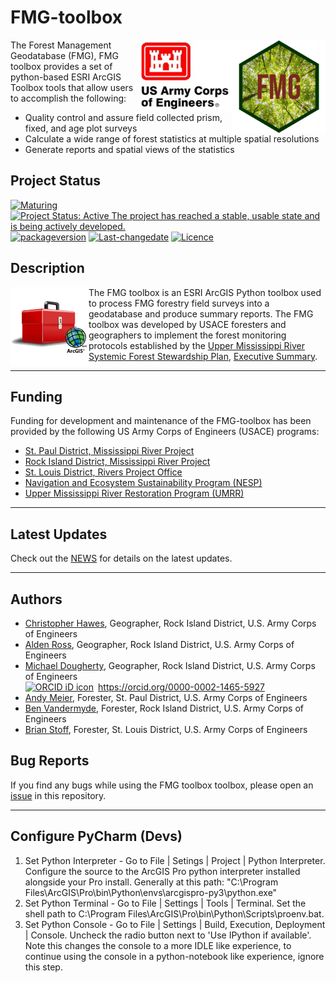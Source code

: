 

# FMG-toolbox

<img src="images/FMG-hex_400.png" width=150 align="right" />
<img src="images/USACE_200.png" width=150 align="right" />

The Forest Management Geodatabase (FMG), FMG toolbox provides a set of python-based ESRI ArcGIS Toolbox tools that allow users to accomplish the following:
- Quality control and assure field collected prism, fixed, and age plot surveys
- Calculate a wide range of forest statistics at multiple spatial resolutions
- Generate reports and spatial views of the statistics



## Project Status
[![Maturing](https://img.shields.io/badge/lifecycle-maturing-blue.svg)](https://www.tidyverse.org/lifecycle)
[![Project Status: Active The project has reached a stable, usable state and is being actively developed.](https://www.repostatus.org/badges/latest/active.svg)](https://www.repostatus.org/#active)
[![packageversion](https://img.shields.io/badge/Package%20version-0.0.1-orange.svg?style=flat-square)](commits/main)
[![Last-changedate](https://img.shields.io/badge/last%20change-2022--11--23-yellowgreen.svg)](/commits/main)
[![Licence](https://img.shields.io/badge/licence-CC0-blue.svg)](http://choosealicense.com/licenses/cc0-1.0/)

## Description
<img src="images/ArcGISToolbox.jpg" width=125 align="left"  />

The FMG toolbox is an ESRI ArcGIS Python toolbox used to process FMG forestry field surveys into a geodatabase and produce summary reports. The FMG toolbox was developed by USACE foresters and geographers to implement the forest monitoring protocols established by the [Upper Mississippi River Systemic Forest Stewardship Plan](https://www.mvd.usace.army.mil/Portals/52/docs/regional_flood_risk_management/our_mississippi/UMRSystemicFSP7-26-12.pdf), [Executive Summary](https://www.mvd.usace.army.mil/Portals/52/docs/regional_flood_risk_management/our_mississippi/UMR/UMR%20Systemic%20FSP%20-%20Exec%20Summary%20Aug%202012.pdf).  

***



## Funding
Funding for development and maintenance of the FMG-toolbox has been provided by the following US Army Corps of Engineers (USACE) programs:

* [St. Paul District, Mississippi River Project](https://www.mvp.usace.army.mil/Missions/Recreation/)
* [Rock Island District, Mississippi River Project](https://www.mvr.usace.army.mil/Missions/Recreation/Mississippi-River-Project/)
* [St. Louis District, Rivers Project Office](https://www.mvs.usace.army.mil/Missions/Recreation/Rivers-Project-Office/)
* [Navigation and Ecosystem Sustainability Program (NESP)](https://www.mvr.usace.army.mil/Rock-Island-District/Programs/NESP/)
* [Upper Mississippi River Restoration Program (UMRR)](https://www.mvr.usace.army.mil/Missions/Environmental-Stewardship/Upper-Mississippi-River-Restoration/)

***

## Latest Updates
Check out the [NEWS](NEWS.md) for details on the latest updates.  

***  

## Authors
* [Christopher Hawes](mailto:Christopher.C.Hawes@usace.army.mil), Geographer, Rock Island District, U.S. Army Corps of Engineers
* [Alden Ross](mailto:alden.g.ross@usace.army.mil), Geographer, Rock Island District, U.S. Army Corps of Engineers
* [Michael Dougherty](mailto:Michael.P.Dougherty@usace.army.mil), Geographer, Rock Island District, U.S. Army Corps of Engineers <div itemscope itemtype="https://schema.org/Person"><a itemprop="sameAs" content="https://orcid.org/0000-0002-1465-5927" href="https://orcid.org/0000-0002-1465-5927" target="orcid.widget" rel="me noopener noreferrer" style="vertical-align:top;"><img src="https://orcid.org/sites/default/files/images/orcid_16x16.png" style="width:1em;margin-right:.5em;" alt="ORCID iD icon">https://orcid.org/0000-0002-1465-5927</a></div>
* [Andy Meier](Andrew.R.Meier@usace.army.mil), Forester, St. Paul District, U.S. Army Corps of Engineers
* [Ben Vandermyde](mailto:Benjamin.J.Vandermyde@usace.army.mil), Forester, Rock Island District, U.S. Army Corps of Engineers
* [Brian Stoff](Brian.W.Stoff@usace.army.mil), Forester, St. Louis District, U.S. Army Corps of Engineers

## Bug Reports
If you find any bugs while using the FMG toolbox toolbox, please open an [issue](https://github.com/ForestManagementGeodatabase/FMG-toolbox/issues) in this repository. 

*** 

## Configure PyCharm (Devs)
1. Set Python Interpreter - Go to File | Setings | Project <Project Name> | Python Interpreter. Configure the source to the ArcGIS Pro python interpreter installed alongside your Pro install. Generally at this path: "C:\Program Files\ArcGIS\Pro\bin\Python\envs\arcgispro-py3\python.exe"
2. Set Python Terminal - Go to File | Settings | Tools | Terminal. Set the shell path to C:\Program Files\ArcGIS\Pro\bin\Python\Scripts\proenv.bat.
3. Set Python Console - Go to File | Settings | Build, Execution, Deployment | Console. Uncheck the radio button next to 'Use IPython if available'. Note this changes the console to a more IDLE like experience, to continue using the console in a python-notebook like experience, ignore this step.


